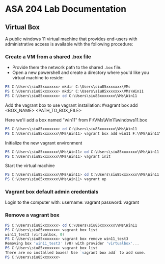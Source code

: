# ASA 204 Lab Documentation

## Virtual Box
A public windows 11 virtual machine that provides end-users with administrative access is available with the following procedure:

### Create a VM from a shared .box file

- Provide them the network path to the shared `.box` file.
- Open a new powershell and create a directory where you'd like you virtual machine to reside:

```powershell
PS C:\Users\siu85xxxxxxx> mkdir C:\Users\siu85xxxxxxx\VMs
PS C:\Users\siu85xxxxxxx> mkdir C:\Users\siu85xxxxxxx\VMs\Win11
PS C:\Users\siu85xxxxxxx> cd C:\Users\siu85xxxxxxx\VMs\Win11
```

Add the vagrant box to use vagrant installation:
#vagrant box add <BOX_NAME> <PATH_TO_BOX_FILE>

Here we'll add a box named "win11" from F:\VMs\Win11\windows11.box
```powershell
PS C:\Users\siu85xxxxxxx> cd C:\Users\siu85xxxxxxx\VMs\Win11
PS C:\Users\siu85xxxxxxx\VMs\Win11> vagrant box add win11 F:\VMs\Win11\windows11.box
```

Initialize the new vagrant environment
```powershell
PS C:\Users\siu85xxxxxxx\VMs\Win11> cd C:\Users\siu85xxxxxxx\VMs\Win11
PS C:\Users\siu85xxxxxxx\VMs\Win11> vagrant init
```

Start the virtual machine
```powershell
PS C:\Users\siu85xxxxxxx\VMs\Win11> cd C:\Users\siu85xxxxxxx\VMs\Win11
PS C:\Users\siu85xxxxxxx\VMs\Win11> vagrant up
```

### Vagrant box default admin credentials
Login to the computer with:
username: vagrant
password: vagrant

### Remove a vagrant box

```powershell
PS C:\Users\siu85xxxxxxx> cd C:\Users\siu85xxxxxxx\VMs\Win11
PS C:\Users\siu85xxxxxxx> vagrant box list
win11_test3 (virtualbox, 0)
PS C:\Users\siu85xxxxxxx> vagrant box remove win11_test3
Removing box 'win11_test3' (v0) with provider 'virtualbox'...
PS C:\Users\siu85xxxxxxx> vagrant box list
There are no installed boxes! Use `vagrant box add` to add some.
PS C:\Users\siu85xxxxxxx>
```

